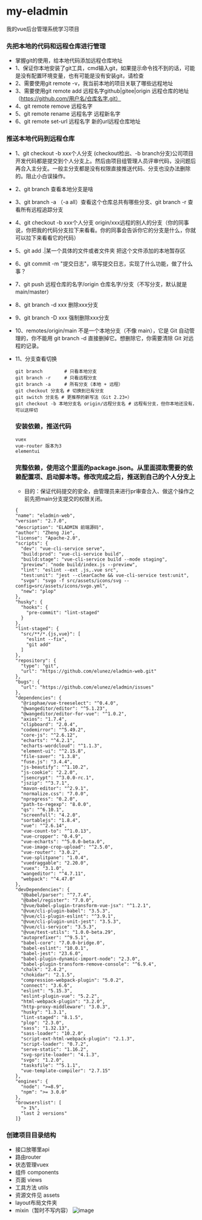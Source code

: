 # my-eladmin
我的vue后台管理系统学习项目

### 先把本地的代码和远程仓库进行管理
- 掌握git的使用，给本地代码添加远程仓库地址
- 1、保证你本地安装了git工具，cmd输入git，如果提示命令找不到的话，可能是没有配置环境变量，也有可能是没有安装git，请检查
- 2、需要使用git remote -v，我当前本地的项目关联了哪些远程地址
- 3、需要使用git remote add 远程名字github|gitee|origin 远程仓库的地址（https://github.com/用户名/仓库名字.git）
- 4、git remote remove 远程名字
- 5、git remote rename 远程名字 远程新名字
- 6、git remote set-url 远程名字 新的url远程仓库地址

### 推送本地代码到远程仓库
- 1、git checkout -b xxx个人分支 (checkout检出、-b branch分支)公司项目开发代码都是提交到个人分支上。然后由项目组管理人员评审代码，没问题后再合入主分支。一般主分支都是没有权限直接推送代码、分支也没办法删除的。阻止小白误操作。
- 2、git branch 查看本地分支是啥
- 3、git branch -a （-a all）查看这个仓库总共有哪些分支、git branch -r 查看所有远程追踪分支
- 4、git checkout -b xxx个人分支 origin/xxx远程的别人的分支（你的同事说，你把我的代码分支拉下来看看。你的同事会告诉你它的分支是什么，你就可以拉下来看看它的代码）
- 5、git add .|某一个具体的文件或者文件夹 把这个文件添加的本地暂存区
- 6、git commit -m "提交日志"，填写提交日志，实现了什么功能，做了什么事？
- 7、git push 远程仓库的名字/origin 仓库名字/分支（不写分支，默认就是main/master）
- 8、git branch -d xxx 删除xxx分支
- 9、git branch -D xxx 强制删除xxx分支
- 10、remotes/origin/main 不是一个本地分支（不像 main），它是 Git 自动管理的，你不能用 git branch -d 直接删掉它。想删除它，你需要清除 Git 对远程的记录。
- 11、分支查看切换
  ```shell
  git branch        # 只看本地分支
  git branch -r     # 只看远程分支
  git branch -a     # 所有分支（本地 + 远程）
  git checkout 分支名 # 切换到已有分支
  git switch 分支名 # 更推荐的新写法（Git 2.23+）
  git checkout -b 本地分支名 origin/远程分支名 # 远程有分支，但你本地还没有，可以这样切
  ```

  ### 安装依赖，推送代码
  ```shell
  vuex
  vue-router 版本为3
  elementui
  ```

  ### 完整依赖，使用这个里面的package.json。从里面提取需要的依赖配置项、启动脚本等。修改完成之后，推送到自己的个人分支上
  - 目的：保证代码提交的安全，由管理员来进行pr审查合入、做这个操作之前先把main分支提交的权限关闭。
  ```
  {
  "name": "eladmin-web",
  "version": "2.7.0",
  "description": "ELADMIN 前端源码",
  "author": "Zheng Jie",
  "license": "Apache-2.0",
  "scripts": {
    "dev": "vue-cli-service serve",
    "build:prod": "vue-cli-service build",
    "build:stage": "vue-cli-service build --mode staging",
    "preview": "node build/index.js --preview",
    "lint": "eslint --ext .js,.vue src",
    "test:unit": "jest --clearCache && vue-cli-service test:unit",
    "svgo": "svgo -f src/assets/icons/svg --config=src/assets/icons/svgo.yml",
    "new": "plop"
  },
  "husky": {
    "hooks": {
      "pre-commit": "lint-staged"
    }
  },
  "lint-staged": {
    "src/**/*.{js,vue}": [
      "eslint --fix",
      "git add"
    ]
  },
  "repository": {
    "type": "git",
    "url": "https://github.com/elunez/eladmin-web.git"
  },
  "bugs": {
    "url": "https://github.com/elunez/eladmin/issues"
  },
  "dependencies": {
    "@riophae/vue-treeselect": "^0.4.0",
    "@wangeditor/editor": "^5.1.23",
    "@wangeditor/editor-for-vue": "^1.0.2",
    "axios": "1.7.4",
    "clipboard": "2.0.4",
    "codemirror": "^5.49.2",
    "core-js": "^2.6.12",
    "echarts": "^4.2.1",
    "echarts-wordcloud": "^1.1.3",
    "element-ui": "^2.15.8",
    "file-saver": "1.3.8",
    "fuse.js": "3.4.4",
    "js-beautify": "^1.10.2",
    "js-cookie": "2.2.0",
    "jsencrypt": "^3.0.0-rc.1",
    "jszip": "^3.7.1",
    "mavon-editor": "^2.9.1",
    "normalize.css": "7.0.0",
    "nprogress": "0.2.0",
    "path-to-regexp": "8.0.0",
    "qs": "^6.10.1",
    "screenfull": "4.2.0",
    "sortablejs": "1.8.4",
    "vue": "^2.6.14",
    "vue-count-to": "^1.0.13",
    "vue-cropper": "0.4.9",
    "vue-echarts": "^5.0.0-beta.0",
    "vue-image-crop-upload": "^2.5.0",
    "vue-router": "3.0.2",
    "vue-splitpane": "1.0.4",
    "vuedraggable": "2.20.0",
    "vuex": "3.1.0",
    "wangeditor": "^4.7.11",
    "webpack": "^4.47.0"
  },
  "devDependencies": {
    "@babel/parser": "^7.7.4",
    "@babel/register": "7.0.0",
    "@vue/babel-plugin-transform-vue-jsx": "^1.2.1",
    "@vue/cli-plugin-babel": "3.5.3",
    "@vue/cli-plugin-eslint": "^3.9.1",
    "@vue/cli-plugin-unit-jest": "3.5.3",
    "@vue/cli-service": "3.5.3",
    "@vue/test-utils": "1.0.0-beta.29",
    "autoprefixer": "^9.5.1",
    "babel-core": "7.0.0-bridge.0",
    "babel-eslint": "10.0.1",
    "babel-jest": "23.6.0",
    "babel-plugin-dynamic-import-node": "2.3.0",
    "babel-plugin-transform-remove-console": "^6.9.4",
    "chalk": "2.4.2",
    "chokidar": "2.1.5",
    "compression-webpack-plugin": "5.0.2",
    "connect": "3.6.6",
    "eslint": "5.15.3",
    "eslint-plugin-vue": "5.2.2",
    "html-webpack-plugin": "3.2.0",
    "http-proxy-middleware": "3.0.3",
    "husky": "1.3.1",
    "lint-staged": "8.1.5",
    "plop": "2.3.0",
    "sass": "1.32.13",
    "sass-loader": "10.2.0",
    "script-ext-html-webpack-plugin": "2.1.3",
    "script-loader": "0.7.2",
    "serve-static": "1.16.2",
    "svg-sprite-loader": "4.1.3",
    "svgo": "1.2.0",
    "tasksfile": "^5.1.1",
    "vue-template-compiler": "2.7.15"
  },
  "engines": {
    "node": ">=8.9",
    "npm": ">= 3.0.0"
  },
  "browserslist": [
    "> 1%",
    "last 2 versions"
  ]}
  ```
### 创建项目目录结构
- 接口放哪里api
- 路由router
- 状态管理vuex
- 组件 components
- 页面 views
- 工具方法 utils
- 资源文件见 assets
- layout布局文件夹
- mixin（暂时不写内容）
![image](https://github.com/user-attachments/assets/8d2574be-b3ef-4758-9897-1d3c1f4b8995)











